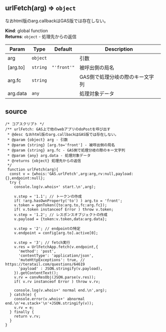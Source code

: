 <a name="urlFetch"></a>

## urlFetch(arg) ⇒ <code>object</code>
なおhtml版のarg.callbackはGAS版では存在しない。

**Kind**: global function  
**Returns**: <code>object</code> - 処理先からの返信  

| Param | Type | Default | Description |
| --- | --- | --- | --- |
| arg | <code>object</code> |  | 引数 |
| [arg.to] | <code>string</code> | <code>&quot;&#x27;front&#x27;&quot;</code> | 被呼出側の局名 |
| arg.fc | <code>string</code> |  | GAS側で処理分岐の際のキー文字列 |
| arg.data | <code>any</code> |  | 処理対象データ |


## source

```
/* コアスクリプト */
/** urlFetch: GAS上で他のwebアプリのdoPostを呼び出す
 * @desc なおhtml版のarg.callbackはGAS版では存在しない。
 * @param {object} arg - 引数
 * @param {string} [arg.to='front'] - 被呼出側の局名
 * @param {string} arg.fc - GAS側で処理分岐の際のキー文字列
 * @param {any} arg.data - 処理対象データ
 * @returns {object} 処理先からの返信
 */
 function urlFetch(arg){
  const v = {whois:'GAS.urlFetch',arg:arg,rv:null,payload:{},endpoint:null};
  try {
    console.log(v.whois+' start.\n',arg);

    v.step = '1.1'; // トークンの作成
    if( !arg.hasOwnProperty('to') ) arg.to = 'front';
    v.token = genToken({to:arg.to,fc:arg.fc});
    if( v.token instanceof Error ) throw v.token;
    v.step = '1.2'; // レスポンスオブジェクトの作成
    v.payload = {token:v.token,data:arg.data};

    v.step = '2'; // endpointの特定
    v.endpoint = config[arg.to].active[0];

    v.step = '3'; // fetch実行
    v.res = UrlFetchApp.fetch(v.endpoint,{
      'method': 'post',
      'contentType': 'application/json',
      'muteHttpExceptions': true, // https://teratail.com/questions/64619
      'payload' : JSON.stringify(v.payload),  
    }).getContentText();
    v.rv = convResObj(JSON.parse(v.res));
    if( v.rv instanceof Error ) throw v.rv;

    console.log(v.whois+' normal end.\n',arg);
  } catch(e) {
    console.error(v.whois+' abnormal end.\n'+e.stack+'\n'+JSON.stringify(v));
    v.rv = e;
  } finally {
    return v.rv;
  }
}
```
